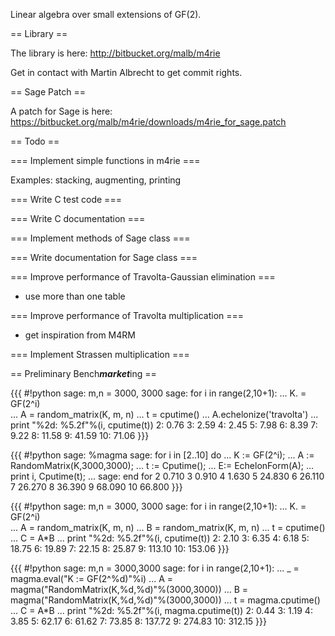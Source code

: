 Linear algebra over small extensions of GF(2).

== Library ==

The library is here: http://bitbucket.org/malb/m4rie 

Get in contact with Martin Albrecht to get commit rights.

== Sage Patch ==

A patch for Sage is here: https://bitbucket.org/malb/m4rie/downloads/m4rie_for_sage.patch

== Todo ==

=== Implement simple functions in m4rie ===

Examples: stacking, augmenting, printing

=== Write C test code ===

=== Write C documentation ===

=== Implement methods of Sage class ===

=== Write documentation for Sage class ===

=== Improve performance of Travolta-Gaussian elimination ===

 * use more than one table

=== Improve performance of Travolta multiplication ===

 * get inspiration from M4RM

=== Implement Strassen multiplication ===

== Preliminary Bench***market***ing ==

{{{
#!python
sage: m,n = 3000, 3000
sage: for i in range(2,10+1):
...       K.<a> = GF(2^i)    
...       A = random_matrix(K, m, n)
...       t = cputime()
...       A.echelonize('travolta')
...       print "%2d: %5.2f"%(i, cputime(t))
 2:  0.76
 3:  2.59
 4:  2.45
 5:  7.98
 6:  8.39
 7:  9.22
 8: 11.58
 9: 41.59
10: 71.06
}}}

{{{
#!python
sage: %magma
sage: for i in [2..10] do 
...     K<a> := GF(2^i);
...     A := RandomMatrix(K,3000,3000);
...     t := Cputime();
...     E:= EchelonForm(A);
...     print i, Cputime(t);
...
sage: end for
2 0.710
3 0.910
4 1.630
5 24.830
6 26.110
7 26.270
8 36.390
9 68.090
10 66.800
}}}

{{{
#!python
sage: m,n = 3000, 3000
sage: for i in range(2,10+1):
...       K.<a> = GF(2^i)    
...       A = random_matrix(K, m, n)
...       B = random_matrix(K, m, n)
...       t = cputime()
...       C = A*B
...       print "%2d: %5.2f"%(i, cputime(t))
 2:  2.10
 3:  6.35
 4:  6.18
 5: 18.75
 6: 19.89
 7: 22.15
 8: 25.87
 9: 113.10
10: 153.06
}}}

{{{
#!python
sage: m,n = 3000,3000
sage: for i in range(2,10+1):
...       _ = magma.eval("K<a> := GF(2^%d)"%i)
...       A = magma("RandomMatrix(K,%d,%d)"%(3000,3000))
...       B = magma("RandomMatrix(K,%d,%d)"%(3000,3000))
...       t = magma.cputime()
...       C = A*B
...       print "%2d: %5.2f"%(i, magma.cputime(t))
 2:  0.44
 3:  1.19
 4:  3.85
 5: 62.17
 6: 61.62
 7: 73.85
 8: 137.72
 9: 274.83
10: 312.15
}}}
